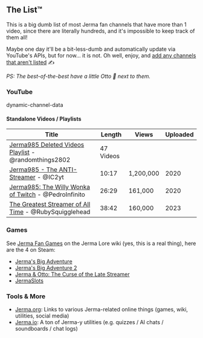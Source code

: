 ## The List™️

This is a big dumb list of most Jerma fan channels that have more than 1 video, since there are literally hundreds, and it's impossible to keep track of them all!

Maybe one day it'll be a bit-less-dumb and automatically update via YouTube's APIs, but for now... it is not. Oh well, enjoy, and [add any channels that aren't listed](https://github.com/JakeSteam/Jerma/) ✍️

*PS: The best-of-the-best have a little Otto 🐶 next to them.*

### YouTube

dynamic-channel-data

#### Standalone Videos / Playlists

| Title | Length | Views | Uploaded |
| --- | --- | --- | --- |
| [Jerma985 Deleted Videos Playlist](https://www.youtube.com/playlist?list=PL9haG0G7kUOiKVQ-Iw7LO7fgQUG3xx2L9) - @randomthings2802 | 47 Videos | | |
| [Jerma985 - The ANTI-Streamer](https://www.youtube.com/watch?v=v80fUUqmOgE) - @IC2yt | 10:17 | 1,200,000 | 2020 |
| [Jerma985: The Willy Wonka of Twitch](https://www.youtube.com/watch?v=yfUs1H4WptI) - @PedroInfinito | 26:29 | 161,000 | 2020 |
| [The Greatest Streamer of All Time](https://www.youtube.com/watch?v=LLb0lwvM6mE) - @RubySquigglehead | 38:42 | 160,000 | 2023 |

### Games

See [Jerma Fan Games](https://jerma-lore.fandom.com/wiki/Jerma_Fan_Games) on the Jerma Lore wiki (yes, this is a real thing), here are the 4 on Steam:

* [Jerma's Big Adventure](https://store.steampowered.com/app/1722570/Jermas_Big_Adventure/)
* [Jerma's Big Adventure 2](https://store.steampowered.com/app/2227100/Jermas_Big_Adventure_2/)
* [Jerma & Otto: The Curse of the Late Streamer](https://store.steampowered.com/app/1669490/Jerma__Otto_The_Curse_of_the_Late_Streamer/)
* [JermaSlots](https://store.steampowered.com/app/1032520/JermaSlots/)

### Tools & More

* [Jerma.org](https://www.jerma.org/): Links to various Jerma-related online things (games, wiki, utilities, social media)
* [Jerma.io](https://jerma.io): A ton of Jerma-y utilities (e.g. quizzes / AI chats / soundboards / chat logs)
